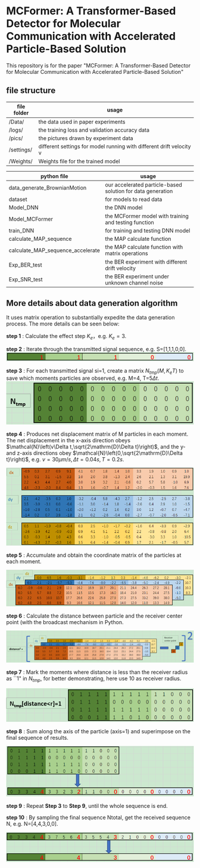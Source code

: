 # MCFormer: A Transformer-Based Detector for Molecular Communication with Accelerated Particle-Based Solution

This repository is for the paper "MCFormer: A Transformer-Based Detector for Molecular Communication with Accelerated Particle-Based Solution"

## file structure


| file folder | usage                                                                |
| ----------- | -------------------------------------------------------------------- |
| /Data/      | the data used in paper experiments                                   |
| /logs/      | the training loss and validation accuracy data                       |
| /pics/      | the pictures drawn by experiment data                                |
| /settings/  | different settings for model running with different drift velocity v |
| /Weights/   | Weights file for the trained model                                   |


| python file                       | usage                                                       |
| --------------------------------- | ----------------------------------------------------------- |
| data_generate_BrownianMotion      | our accelerated particle-based solution for data generation |
| dataset                           | for models to read data                                     |
| Model_DNN                         | the DNN model                                               |
| Model_MCFormer                    | the MCFormer model with training and testing function       |
| train_DNN                         | for training and testing DNN model                          |
| calculate_MAP_sequence            | the MAP calculate function                                  |
| calculate_MAP_sequence_accelerate | the MAP calculate function with matrix operations           |
| Exp_BER_test                      | the BER experiment with different drift velocity            |
| Exp_SNR_test                      | the BER experiment under unknown channel noise              |

<!--## Replication of experimental results-->

## More details about data generation algorithm

It uses matrix operation to substantially expedite the data generation process.
The more details can be seen below:

**step 1** : Calculate the effect step $K_e$，e.g. $K_e=3$.

**step 2** : Iterate through the transmitted signal sequence, e.g. S=[1,1,1,0,0].
![step2](./pics/readme_pics/step2.png)

**step 3** : For each transmitted signal si=1, create a matrix $N_{tmp}(M,K_eT)$ to save which moments particles are observed, e.g. M=4, T=5$\Delta t$.
![step3](./pics/readme_pics/step3.png)

**step 4** : Produces net displacement matrix of M particles in each moment. The net displacement in the x-axis direction obeys $\mathcal{N}\left(v\Delta t,\sqrt{2\mathrm{D}\Delta t}\right)$, and the y- and z-axis directions obey $\mathcal{N}\left(0,\sqrt{2\mathrm{D}\Delta t}\right)$, e.g. $v=30\mu m/s,\Delta t=0.04 s, T=0.2 s$.

![step4](./pics/readme_pics/step4.png)

**step 5** : Accumulate and obtain the coordinate matrix of the particles at each moment.

![step5](./pics/readme_pics/step5.png)

**step 6** : Calculate the distance between particle and the receiver center point (with the broadcast mechanism in Python.

![step6](./pics/readme_pics/step6.png)

**step 7** : Mark the moments where distance is less than the receiver radius as ``1" in $N_{tmp}$, for better demonstrating, here use 10 as receiver radius.

![step7](./pics/readme_pics/step7.png)

**step 8** : Sum along the axis of the particle (axis=1) and superimpose on the final sequence of results.

![step8](./pics/readme_pics/step8.png)

**step 9** : Repeat **Step 3** to **Step 9**, until the whole sequence is end.

**step 10** : By sampling the final sequence Ntotal, get the received sequence N, e.g. N=[4,4,3,0,0].

![step10](./pics/readme_pics/step10.png)
